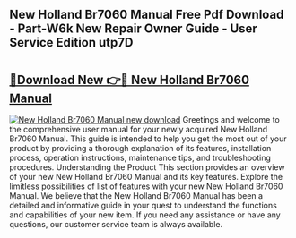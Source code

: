 ## New Holland Br7060 Manual Free Pdf Download - Part-W6k New Repair Owner Guide - User Service Edition utp7D

# <h2><a href="http://bc87263.oget.top/?id=New+Holland+Br7060+Manual">🔗Download New 👉🔴 New Holland Br7060 Manual</a></h2>

[![New Holland Br7060 Manual new download](https://i.imgur.com/5g1atiW.png)](http://bc87263.oget.top/?id=New+Holland+Br7060+Manual)
Greetings and welcome to the comprehensive user manual for your newly acquired New Holland Br7060 Manual. This guide is intended to help you get the most out of your product by providing a thorough explanation of its features, installation process, operation instructions, maintenance tips, and troubleshooting procedures. Understanding the Product This section provides an overview of your new New Holland Br7060 Manual and its key features. Explore the limitless possibilities of list of features with your new New Holland Br7060 Manual. We believe that the New Holland Br7060 Manual has been a detailed and informative guide in your quest to understand the functions and capabilities of your new item. If you need any assistance or have any questions, our customer service team is always available.

